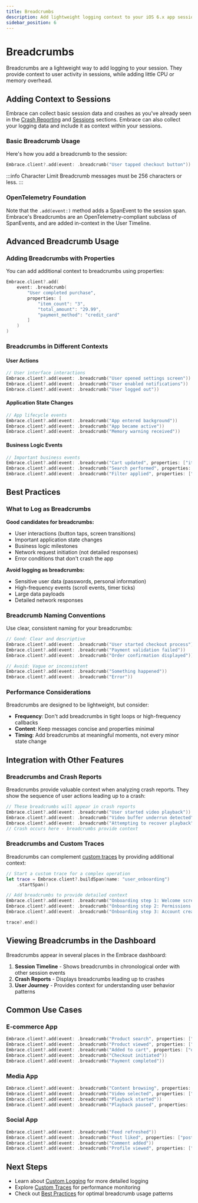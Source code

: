 ```yaml
---
title: Breadcrumbs
description: Add lightweight logging context to your iOS 6.x app sessions with breadcrumbs
sidebar_position: 6
---
```


# Breadcrumbs

Breadcrumbs are a lightweight way to add logging to your session. They provide context to user activity in sessions, while adding little CPU or memory overhead.

## Adding Context to Sessions

Embrace can collect basic session data and crashes as you've already seen in the [Crash Reporting](/ios/6x/manual-instrumentation/crash-reporting) and [Sessions](/ios/6x/core-concepts/sessions) sections. Embrace can also collect your logging data and include it as context within your sessions.

### Basic Breadcrumb Usage

Here's how you add a breadcrumb to the session:

```swift
Embrace.client?.add(event: .breadcrumb("User tapped checkout button"))
```

:::info Character Limit
Breadcrumb messages must be 256 characters or less.
:::

### OpenTelemetry Foundation

Note that the `.add(event:)` method adds a SpanEvent to the session span. Embrace's Breadcrumbs are an OpenTelemetry-compliant subclass of SpanEvents, and are added in-context in the User Timeline.

## Advanced Breadcrumb Usage

### Adding Breadcrumbs with Properties

You can add additional context to breadcrumbs using properties:

```swift
Embrace.client?.add(
    event: .breadcrumb(
        "User completed purchase",
        properties: [
            "item_count": "3",
            "total_amount": "29.99",
            "payment_method": "credit_card"
        ]
    )
)
```

### Breadcrumbs in Different Contexts

#### User Actions
```swift
// User interface interactions
Embrace.client?.add(event: .breadcrumb("User opened settings screen"))
Embrace.client?.add(event: .breadcrumb("User enabled notifications"))
Embrace.client?.add(event: .breadcrumb("User logged out"))
```

#### Application State Changes
```swift
// App lifecycle events
Embrace.client?.add(event: .breadcrumb("App entered background"))
Embrace.client?.add(event: .breadcrumb("App became active"))
Embrace.client?.add(event: .breadcrumb("Memory warning received"))
```

#### Business Logic Events
```swift
// Important business events
Embrace.client?.add(event: .breadcrumb("Cart updated", properties: ["items": "5"]))
Embrace.client?.add(event: .breadcrumb("Search performed", properties: ["query": "running shoes"]))
Embrace.client?.add(event: .breadcrumb("Filter applied", properties: ["category": "electronics"]))
```

## Best Practices

### What to Log as Breadcrumbs

**Good candidates for breadcrumbs:**
- User interactions (button taps, screen transitions)
- Important application state changes
- Business logic milestones
- Network request initiation (not detailed responses)
- Error conditions that don't crash the app

**Avoid logging as breadcrumbs:**
- Sensitive user data (passwords, personal information)
- High-frequency events (scroll events, timer ticks)
- Large data payloads
- Detailed network responses

### Breadcrumb Naming Conventions

Use clear, consistent naming for your breadcrumbs:

```swift
// Good: Clear and descriptive
Embrace.client?.add(event: .breadcrumb("User started checkout process"))
Embrace.client?.add(event: .breadcrumb("Payment validation failed"))
Embrace.client?.add(event: .breadcrumb("Order confirmation displayed"))

// Avoid: Vague or inconsistent
Embrace.client?.add(event: .breadcrumb("Something happened"))
Embrace.client?.add(event: .breadcrumb("Error"))
```

### Performance Considerations

Breadcrumbs are designed to be lightweight, but consider:

- **Frequency**: Don't add breadcrumbs in tight loops or high-frequency callbacks
- **Content**: Keep messages concise and properties minimal
- **Timing**: Add breadcrumbs at meaningful moments, not every minor state change

## Integration with Other Features

### Breadcrumbs and Crash Reports

Breadcrumbs provide valuable context when analyzing crash reports. They show the sequence of user actions leading up to a crash:

```swift
// These breadcrumbs will appear in crash reports
Embrace.client?.add(event: .breadcrumb("User started video playback"))
Embrace.client?.add(event: .breadcrumb("Video buffer underrun detected"))
Embrace.client?.add(event: .breadcrumb("Attempting to recover playback"))
// Crash occurs here - breadcrumbs provide context
```

### Breadcrumbs and Custom Traces

Breadcrumbs can complement [custom traces](/ios/6x/manual-instrumentation/custom-traces) by providing additional context:

```swift
// Start a custom trace for a complex operation
let trace = Embrace.client?.buildSpan(name: "user_onboarding")
    .startSpan()

// Add breadcrumbs to provide detailed context
Embrace.client?.add(event: .breadcrumb("Onboarding step 1: Welcome screen"))
Embrace.client?.add(event: .breadcrumb("Onboarding step 2: Permissions requested"))
Embrace.client?.add(event: .breadcrumb("Onboarding step 3: Account creation"))

trace?.end()
```

## Viewing Breadcrumbs in the Dashboard

Breadcrumbs appear in several places in the Embrace dashboard:

1. **Session Timeline** - Shows breadcrumbs in chronological order with other session events
2. **Crash Reports** - Displays breadcrumbs leading up to crashes
3. **User Journey** - Provides context for understanding user behavior patterns

## Common Use Cases

### E-commerce App
```swift
Embrace.client?.add(event: .breadcrumb("Product search", properties: ["category": "shoes"]))
Embrace.client?.add(event: .breadcrumb("Product viewed", properties: ["product_id": "12345"]))
Embrace.client?.add(event: .breadcrumb("Added to cart", properties: ["quantity": "1"]))
Embrace.client?.add(event: .breadcrumb("Checkout initiated"))
Embrace.client?.add(event: .breadcrumb("Payment completed"))
```

### Media App
```swift
Embrace.client?.add(event: .breadcrumb("Content browsing", properties: ["section": "trending"]))
Embrace.client?.add(event: .breadcrumb("Video selected", properties: ["duration": "120s"]))
Embrace.client?.add(event: .breadcrumb("Playback started"))
Embrace.client?.add(event: .breadcrumb("Playback paused", properties: ["position": "45s"]))
```

### Social App
```swift
Embrace.client?.add(event: .breadcrumb("Feed refreshed"))
Embrace.client?.add(event: .breadcrumb("Post liked", properties: ["post_type": "image"]))
Embrace.client?.add(event: .breadcrumb("Comment added"))
Embrace.client?.add(event: .breadcrumb("Profile viewed", properties: ["user_type": "friend"]))
```

## Next Steps

- Learn about [Custom Logging](/ios/6x/manual-instrumentation/custom-logging) for more detailed logging
- Explore [Custom Traces](/ios/6x/manual-instrumentation/custom-traces) for performance monitoring
- Check out [Best Practices](/ios/6x/best-practices/common-patterns) for optimal breadcrumb usage patterns 